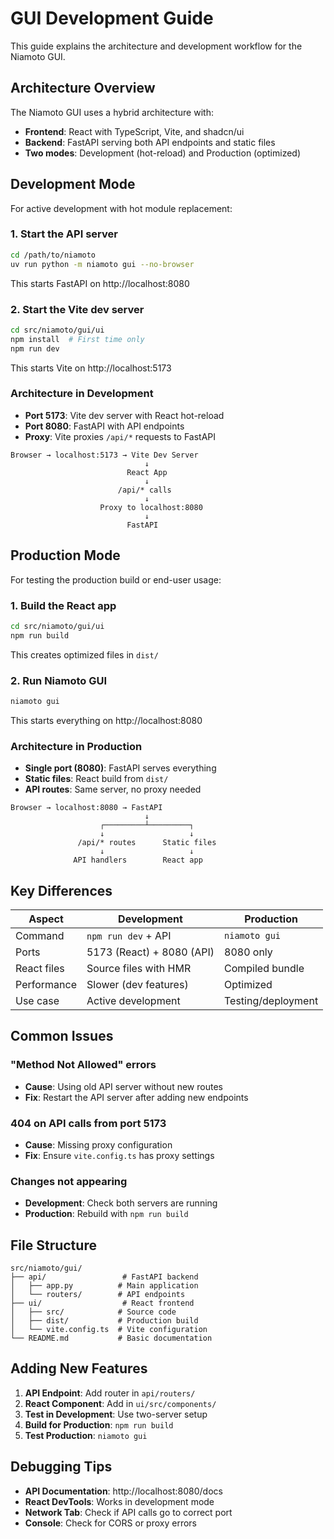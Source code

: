# GUI Development Guide

This guide explains the architecture and development workflow for the Niamoto GUI.

## Architecture Overview

The Niamoto GUI uses a hybrid architecture with:
- **Frontend**: React with TypeScript, Vite, and shadcn/ui
- **Backend**: FastAPI serving both API endpoints and static files
- **Two modes**: Development (hot-reload) and Production (optimized)

## Development Mode

For active development with hot module replacement:

### 1. Start the API server
```bash
cd /path/to/niamoto
uv run python -m niamoto gui --no-browser
```
This starts FastAPI on http://localhost:8080

### 2. Start the Vite dev server
```bash
cd src/niamoto/gui/ui
npm install  # First time only
npm run dev
```
This starts Vite on http://localhost:5173

### Architecture in Development
- **Port 5173**: Vite dev server with React hot-reload
- **Port 8080**: FastAPI with API endpoints
- **Proxy**: Vite proxies `/api/*` requests to FastAPI

```
Browser → localhost:5173 → Vite Dev Server
                              ↓
                          React App
                              ↓
                        /api/* calls
                              ↓
                    Proxy to localhost:8080
                              ↓
                          FastAPI
```

## Production Mode

For testing the production build or end-user usage:

### 1. Build the React app
```bash
cd src/niamoto/gui/ui
npm run build
```
This creates optimized files in `dist/`

### 2. Run Niamoto GUI
```bash
niamoto gui
```
This starts everything on http://localhost:8080

### Architecture in Production
- **Single port (8080)**: FastAPI serves everything
- **Static files**: React build from `dist/`
- **API routes**: Same server, no proxy needed

```
Browser → localhost:8080 → FastAPI
                              ↓
                    ┌─────────┴─────────┐
                    ↓                   ↓
               /api/* routes      Static files
                    ↓                   ↓
              API handlers        React app
```

## Key Differences

| Aspect | Development | Production |
|--------|------------|------------|
| Command | `npm run dev` + API | `niamoto gui` |
| Ports | 5173 (React) + 8080 (API) | 8080 only |
| React files | Source files with HMR | Compiled bundle |
| Performance | Slower (dev features) | Optimized |
| Use case | Active development | Testing/deployment |

## Common Issues

### "Method Not Allowed" errors
- **Cause**: Using old API server without new routes
- **Fix**: Restart the API server after adding new endpoints

### 404 on API calls from port 5173
- **Cause**: Missing proxy configuration
- **Fix**: Ensure `vite.config.ts` has proxy settings

### Changes not appearing
- **Development**: Check both servers are running
- **Production**: Rebuild with `npm run build`

## File Structure

```
src/niamoto/gui/
├── api/                 # FastAPI backend
│   ├── app.py          # Main application
│   └── routers/        # API endpoints
├── ui/                  # React frontend
│   ├── src/            # Source code
│   ├── dist/           # Production build
│   └── vite.config.ts  # Vite configuration
└── README.md           # Basic documentation
```

## Adding New Features

1. **API Endpoint**: Add router in `api/routers/`
2. **React Component**: Add in `ui/src/components/`
3. **Test in Development**: Use two-server setup
4. **Build for Production**: `npm run build`
5. **Test Production**: `niamoto gui`

## Debugging Tips

- **API Documentation**: http://localhost:8080/docs
- **React DevTools**: Works in development mode
- **Network Tab**: Check if API calls go to correct port
- **Console**: Check for CORS or proxy errors

